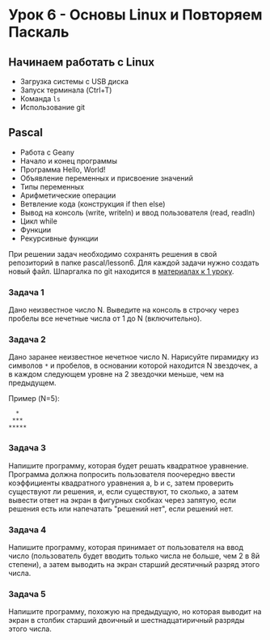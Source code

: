 # Урок 6 - Основы Linux и Повторяем Паскаль

## Начинаем работать с Linux

- Загрузка системы с USB диска
- Запуск терминала (Ctrl+T)
- Команда `ls`
- Использование git


## Pascal

- Работа с Geany
- Начало и конец программы
- Программа Hello, World!
- Объявление переменных и присвоение значений
- Типы переменных
- Арифметические операции
- Ветвление кода (конструкция if then else)
- Вывод на консоль (write, writeln) и ввод пользователя (read, readln)
- Цикл while
- Функции
- Рекурсивные функции


При решении задач необходимо сохранять решения в свой репозиторий в папке pascal/lesson6. Для каждой задачи нужно создать новый файл. Шпаргалка по git находится в [материалах к 1 уроку](https://github.com/gregzaitsev/school444/tree/master/lessons/01_2019-09-04).

### Задача 1

Дано неизвестное число N. Выведите на консоль в строчку через пробелы все нечетные числа от 1 до N (включительно).

### Задача 2

Дано заранее неизвестное нечетное число N. Нарисуйте пирамидку из символов `*` и пробелов, в основании которой находится N звездочек, а в каждом следующем уровне на 2 звездочки меньше, чем на предыдущем.

Пример (N=5):
```
  *  
 ***
*****
```

### Задача 3

Напишите программу, которая будет решать квадратное уравнение. Программа должна попросить пользователя поочередно ввести коэффициенты квадратного уравнения a, b и с, затем проверить существуют ли решения, и, если существуют, то сколько, а затем вывести ответ на экран в фигурных скобках через запятую, если решения есть или напечатать "решений нет", если решений нет.


### Задача 4

Напишите программу, которая принимает от пользователя на ввод число (пользователь будет вводить только числа не больше, чем 2 в 8й степени), а затем выводить на экран старший десятичный разряд этого числа.


### Задача 5

Напишите программу, похожую на предыдущую, но которая выводит на экран в столбик старший двоичный и шестнадцатиричный разряды этого числа.
